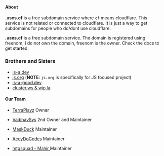 #### About

**.uses.cf** is a free subdomain service where `cf` means cloudflare. This service is not related or connected to cloudflare. It is just a way to get subdomains for people who do/dont use cloudflare.

**.uses.cf** is a free subdomain service. The domain is registered using freenom, I do not own the domain, freenom is the owner.
Check the docs to get started.

### Brothers and Sisters
* [is-a.dev](https://github.com/is-a-dev/register)
* [js.org](https://github.com/js-org/js.org/tree/master) (**NOTE**: `js.org` is specifically for JS focused project)
* [is-a-good.dev](https://github.com/is-a-good-dev/Register) 
* [cluster.ws & wip.la](https://github.com/Olivr/free-domain)

#### Our Team

* [TerraPlayz](https://github.com/TerraPLayz) Owner 

* [VaibhavSys](https://github.com/VaibhavSys) 2nd Owner and Maintainer  

* [MaskDuck](https://github.com/MaskDUck) Maintainer 

* [AceyDoCodes](https://github.com/AceyDoCodes) Maintainer

* [mtgsquad - Mahir ](https://github.com/mtgsquad) Maintainer
